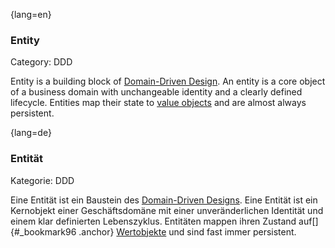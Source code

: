 {lang=en}
### Entity
Category: DDD

Entity is a building block of [Domain-Driven Design](#term-DDD). An entity is a core object of a business domain with unchangeable identity and a clearly defined lifecycle. Entities map their state to [value objects](#term-value-object) and are almost always persistent.


{lang=de}
### Entität

Kategorie: DDD

Eine Entität ist ein Baustein des [Domain-Driven
Designs](#_bookmark90). Eine Entität ist ein Kernobjekt einer
Geschäftsdomäne mit einer unveränderlichen Identität und einem klar
definierten Lebenszyklus. Entitäten mappen ihren Zustand
auf[]{#_bookmark96 .anchor} [Wertobjekte](#_bookmark212) und sind fast
immer persistent.

